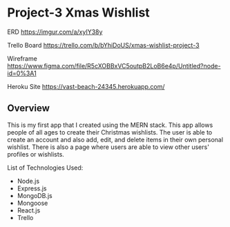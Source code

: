 # Project-3 Xmas Wishlist

ERD
https://imgur.com/a/xyIY38y

Trello Board 
https://trello.com/b/bYhiDoUS/xmas-wishlist-project-3

Wireframe 
https://www.figma.com/file/R5cXOBBxVC5outpB2LoB6e4p/Untitled?node-id=0%3A1

Heroku Site
https://vast-beach-24345.herokuapp.com/

## Overview
This is my first app that I created using the MERN stack. This app allows people of all ages to create their Christmas wishlists. 
The user is able to create an account and also add, edit, and delete items in their own personal wishlist. There is also a page where users are able to view other users' profiles or wishlists. 

List of Technologies Used:
* Node.js
* Express.js
* MongoDB.js
* Mongoose
* React.js
* Trello
